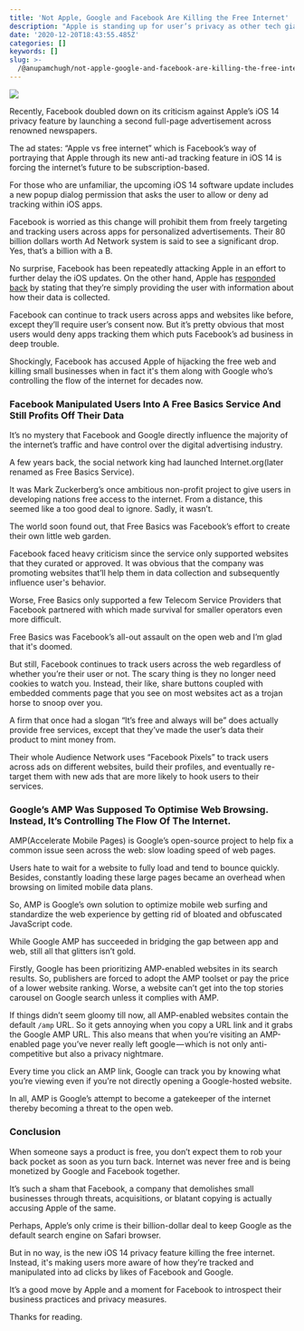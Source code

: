 ```yaml
---
title: 'Not Apple, Google and Facebook Are Killing the Free Internet'
description: "Apple is standing up for user’s privacy as other tech giants are still colonizing the\_web"
date: '2020-12-20T18:43:55.485Z'
categories: []
keywords: []
slug: >-
  /@anupamchugh/not-apple-google-and-facebook-are-killing-the-free-internet-a2e4cb1d77d6
---
```


![](/Users/anupamchugh/Downloads/medium-export-a4b48d5fe977f1f289836fecb566e574d085c11debefe6da1b475ac0c8622324/posts/md_1703150257140/img/0__POqaDMkcjzZSW54x.jpg)

Recently, Facebook doubled down on its criticism against Apple’s iOS 14 privacy feature by launching a second full-page advertisement across renowned newspapers.

The ad states: “Apple vs free internet” which is Facebook’s way of portraying that Apple through its new anti-ad tracking feature in iOS 14 is forcing the internet’s future to be subscription-based.

For those who are unfamiliar, the upcoming iOS 14 software update includes a new popup dialog permission that asks the user to allow or deny ad tracking within iOS apps.

Facebook is worried as this change will prohibit them from freely targeting and tracking users across apps for personalized advertisements. Their 80 billion dollars worth Ad Network system is said to see a significant drop. Yes, that’s a billion with a B.

No surprise, Facebook has been repeatedly attacking Apple in an effort to further delay the iOS updates. On the other hand, Apple has [responded back](https://twitter.com/tim_cook/status/1339720611313065984) by stating that they’re simply providing the user with information about how their data is collected.

Facebook can continue to track users across apps and websites like before, except they’ll require user’s consent now. But it’s pretty obvious that most users would deny apps tracking them which puts Facebook’s ad business in deep trouble.

Shockingly, Facebook has accused Apple of hijacking the free web and killing small businesses when in fact it's them along with Google who’s controlling the flow of the internet for decades now.

### Facebook Manipulated Users Into A Free Basics Service And Still Profits Off Their Data

It’s no mystery that Facebook and Google directly influence the majority of the internet’s traffic and have control over the digital advertising industry.

A few years back, the social network king had launched Internet.org(later renamed as Free Basics Service).

It was Mark Zuckerberg’s once ambitious non-profit project to give users in developing nations free access to the internet. From a distance, this seemed like a too good deal to ignore. Sadly, it wasn’t.

The world soon found out, that Free Basics was Facebook’s effort to create their own little web garden.

Facebook faced heavy criticism since the service only supported websites that they curated or approved. It was obvious that the company was promoting websites that’ll help them in data collection and subsequently influence user's behavior.

Worse, Free Basics only supported a few Telecom Service Providers that Facebook partnered with which made survival for smaller operators even more difficult.

Free Basics was Facebook’s all-out assault on the open web and I’m glad that it's doomed.

But still, Facebook continues to track users across the web regardless of whether you’re their user or not. The scary thing is they no longer need cookies to watch you. Instead, their like, share buttons coupled with embedded comments page that you see on most websites act as a trojan horse to snoop over you.

A firm that once had a slogan “It’s free and always will be” does actually provide free services, except that they’ve made the user’s data their product to mint money from.

Their whole Audience Network uses “Facebook Pixels” to track users across ads on different websites, build their profiles, and eventually re-target them with new ads that are more likely to hook users to their services.

### Google’s AMP Was Supposed To Optimise Web Browsing. Instead, It’s Controlling The Flow Of The Internet.

AMP(Accelerate Mobile Pages) is Google’s open-source project to help fix a common issue seen across the web: slow loading speed of web pages.

Users hate to wait for a website to fully load and tend to bounce quickly. Besides, constantly loading these large pages became an overhead when browsing on limited mobile data plans.

So, AMP is Google’s own solution to optimize mobile web surfing and standardize the web experience by getting rid of bloated and obfuscated JavaScript code.

While Google AMP has succeeded in bridging the gap between app and web, still all that glitters isn’t gold.

Firstly, Google has been prioritizing AMP-enabled websites in its search results. So, publishers are forced to adopt the AMP toolset or pay the price of a lower website ranking. Worse, a website can’t get into the top stories carousel on Google search unless it complies with AMP.

If things didn’t seem gloomy till now, all AMP-enabled websites contain the default `/amp` URL. So it gets annoying when you copy a URL link and it grabs the Google AMP URL. This also means that when you’re visiting an AMP-enabled page you’ve never really left google — which is not only anti-competitive but also a privacy nightmare.

Every time you click an AMP link, Google can track you by knowing what you’re viewing even if you’re not directly opening a Google-hosted website.

In all, AMP is Google’s attempt to become a gatekeeper of the internet thereby becoming a threat to the open web.

### Conclusion

When someone says a product is free, you don’t expect them to rob your back pocket as soon as you turn back. Internet was never free and is being monetized by Google and Facebook together.

It’s such a sham that Facebook, a company that demolishes small businesses through threats, acquisitions, or blatant copying is actually accusing Apple of the same.

Perhaps, Apple’s only crime is their billion-dollar deal to keep Google as the default search engine on Safari browser.

But in no way, is the new iOS 14 privacy feature killing the free internet. Instead, it's making users more aware of how they’re tracked and manipulated into ad clicks by likes of Facebook and Google.

It’s a good move by Apple and a moment for Facebook to introspect their business practices and privacy measures.

Thanks for reading.